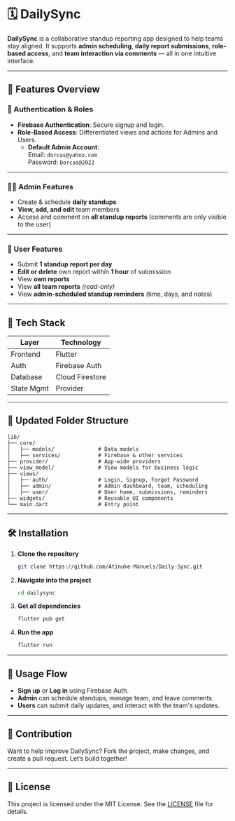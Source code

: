 # 🗓️ DailySync

**DailySync** is a collaborative standup reporting app designed to help teams stay aligned. It supports **admin scheduling**, **daily report submissions**, **role-based access**, and **team interaction via comments** — all in one intuitive interface.

---

## 🚀 Features Overview

### 🔐 Authentication & Roles
- **Firebase Authentication**: Secure signup and login.
- **Role-Based Access**: Differentiated views and actions for Admins and Users.
   - **Default Admin Account**:  
     Email: `dorcas@yahoo.com`  
     Password: `Dorcas@2022`

---

### 👩‍💼 Admin Features
- Create & schedule **daily standups**
- **View, add, and edit** team members
- Access and comment on **all standup reports** (comments are only visible to the user)

---

### 👤 User Features
- Submit **1 standup report per day**
- **Edit or delete** own report within **1 hour** of submission
- View **own reports**
- View **all team reports** *(read-only)*
- View **admin-scheduled standup reminders** (time, days, and notes)

---

## 🧱 Tech Stack

| Layer         | Technology        |
|---------------|-------------------|
| Frontend      | Flutter            |
| Auth          | Firebase Auth      |
| Database      | Cloud Firestore    |
| State Mgmt    | Provider           |

---

## 📁 Updated Folder Structure

```
lib/
├── core/
│   ├── models/              # Data models
│   ├── services/            # Firebase & other services
├── provider/                # App-wide providers
├── view_model/              # View models for business logic
├── views/
│   ├── auth/                # Login, Signup, Forgot Password
│   ├── admin/               # Admin dashboard, team, scheduling
│   ├── user/                # User home, submissions, reminders
├── widgets/                 # Reusable UI components
└── main.dart                # Entry point
```

---

## 🛠️ Installation

1. **Clone the repository**
   ```bash
   git clone https://github.com/Atinuke-Manuels/Daily-Sync.git
   ```

2. **Navigate into the project**
   ```bash
   cd dailysync
   ```

3. **Get all dependencies**
   ```bash
   flutter pub get
   ```

4. **Run the app**
   ```bash
   flutter run
   ```

---

## 📌 Usage Flow

- **Sign up** or **Log in** using Firebase Auth.
- **Admin** can schedule standups, manage team, and leave comments.
- **Users** can submit daily updates, and interact with the team's updates.

---

## 🤝 Contribution

Want to help improve DailySync? Fork the project, make changes, and create a pull request. Let’s build together!

---

## 📄 License

This project is licensed under the MIT License. See the [LICENSE](LICENSE) file for details.

